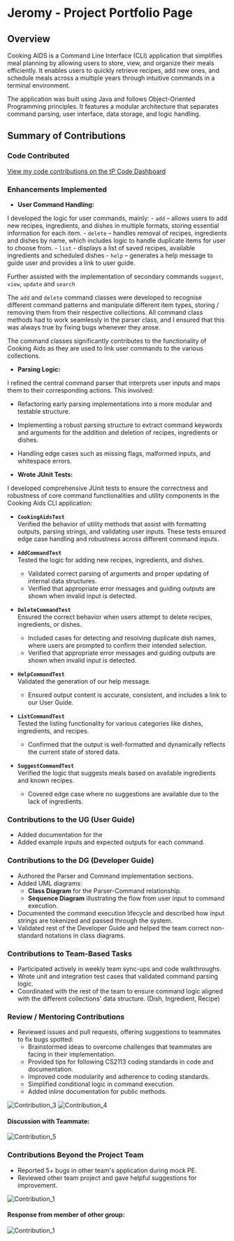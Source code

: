 # Jeromy - Project Portfolio Page

## Overview

Cooking AIDS is a Command Line Interface (CLI) application that simplifies meal planning by allowing users to store, view, and organize their meals efficiently. It enables users to quickly retrieve recipes, add new ones, and schedule meals across a multiple years through intuitive commands in a terminal environment.

The application was built using Java and follows Object-Oriented Programming principles. It features a modular architecture that separates command parsing, user interface, data storage, and logic handling.

## **Summary of Contributions**

### **Code Contributed**
[View my code contributions on the tP Code Dashboard](<https://nus-cs2113-ay2425s2.github.io/tp-dashboard/?search=jxromy&sort=groupTitle&sortWithin=title&timeframe=commit&mergegroup=&groupSelect=groupByRepos&breakdown=true&checkedFileTypes=docs~functional-code~test-code~other&since=2025-02-21&tabOpen=true&tabType=authorship&tabAuthor=jxromy&tabRepo=AY2425S2-CS2113-T11b-1%2Ftp%5Bmaster%5D&authorshipIsMergeGroup=false&authorshipFileTypes=docs~functional-code~test-code~other&authorshipIsBinaryFileTypeChecked=false&authorshipIsIgnoredFilesChecked=false>)

### **Enhancements Implemented**

- **User Command Handling:**

I developed the logic for user commands, mainly:
    - `add` – allows users to add new recipes, ingredients, and dishes in multiple formats, storing essential information for each item.
    - `delete` – handles removal of recipes, ingredients and dishes by name, which includes logic to handle duplicate items for user to choose from.
    - `list` - displays a list of saved recipes, available ingredients and scheduled dishes
    - `help` – generates a help message to guide user and provides a link to user guide.

  Further assisted with the implementation of secondary commands `suggest`, `view`, `update` and `search`

The `add` and `delete` command classes were developed to recognise different command patterns and manipulate different item types, storing / removing them from their respective collections. All command class methods had to work seamlessly in the parser class, and I ensured that this was always true by fixing bugs whenever they arose. 

The command classes significantly contributes to the functionality of Cooking Aids as they are used to link user commands to the various collections.

- **Parsing Logic:**

I refined the central command parser that interprets user inputs and maps them to their corresponding actions. This involved:
- Refactoring early parsing implementations into a more modular and testable structure.
- Implementing a robust parsing structure to extract command keywords and arguments for the addition and deletion of recipes, ingredients or dishes.
- Handling edge cases such as missing flags, malformed inputs, and whitespace errors.


- **Wrote JUnit Tests:**

I developed comprehensive JUnit tests to ensure the correctness and robustness of core command functionalities and utility components in the Cooking Aids CLI application:

- **`CookingAidsTest`**  
  Verified the behavior of utility methods that assist with formatting outputs, parsing strings, and validating user inputs. These tests ensured edge case handling and robustness across different command inputs.

- **`AddCommandTest`**  
  Tested the logic for adding new recipes, ingredients, and dishes.
  - Validated correct parsing of arguments and proper updating of internal data structures.
  - Verified that appropriate error messages and guiding outputs are shown when invalid input is detected.

- **`DeleteCommandTest`**  
  Ensured the correct behavior when users attempt to delete recipes, ingredients, or dishes.
  - Included cases for detecting and resolving duplicate dish names, where users are prompted to confirm their intended selection.
  - Verified that appropriate error messages and guiding outputs are shown when invalid input is detected.

- **`HelpCommandTest`**  
  Validated the generation of our help message.
  - Ensured output content is accurate, consistent, and includes a link to our User Guide.

- **`ListCommandTest`**  
  Tested the listing functionality for various categories like dishes, ingredients, and recipes.
  - Confirmed that the output is well-formatted and dynamically reflects the current state of stored data.

- **`SuggestCommandTest`**  
  Verified the logic that suggests meals based on available ingredients and known recipes.
  - Covered edge case where no suggestions are available due to the lack of ingredients.


### **Contributions to the UG (User Guide)**

- Added documentation for the 
- Added example inputs and expected outputs for each command.

### **Contributions to the DG (Developer Guide)**

- Authored the Parser and Command implementation sections.
- Added UML diagrams:
    - **Class Diagram** for the Parser-Command relationship.
    - **Sequence Diagram** illustrating the flow from user input to command execution.
- Documented the command execution lifecycle and described how input strings are tokenized and passed through the system.
- Validated rest of the Developer Guide and helped the team correct non-standard notations in class diagrams.

### **Contributions to Team-Based Tasks**

- Participated actively in weekly team sync-ups and code walkthroughs.
- Wrote unit and integration test cases that validated command parsing logic.
- Coordinated with the rest of the team to ensure command logic aligned with the different collections' data structure. (Dish, Ingredient, Recipe)

### **Review / Mentoring Contributions**

- Reviewed issues and pull requests, offering suggestions to teammates to fix bugs spotted:
    - Brainstormed ideas to overcome challenges that teammates are facing in their implementation.
    - Provided tips for following CS2113 coding standards in code and documentation.
    - Improved code modularity and adherence to coding standards.
    - Simplified conditional logic in command execution.
    - Added inline documentation for public methods.

![Contribution_3](images/jeromy_other_contributions_3.png)
![Contribution_4](images/jeromy_other_contributions_4.png)

#### Discussion with Teammate:
![Contribution_5](images/jeromy_other_contributions_5.png)

### **Contributions Beyond the Project Team**

- Reported 5+ bugs in other team's application during mock PE.
- Reviewed other team project and gave helpful suggestions for improvement.

![Contribution_1](images/jeromy_other_contributions_1.png)
#### Response from member of other group:
![Contribution_1](images/jeromy_other_contributions_2.png)
